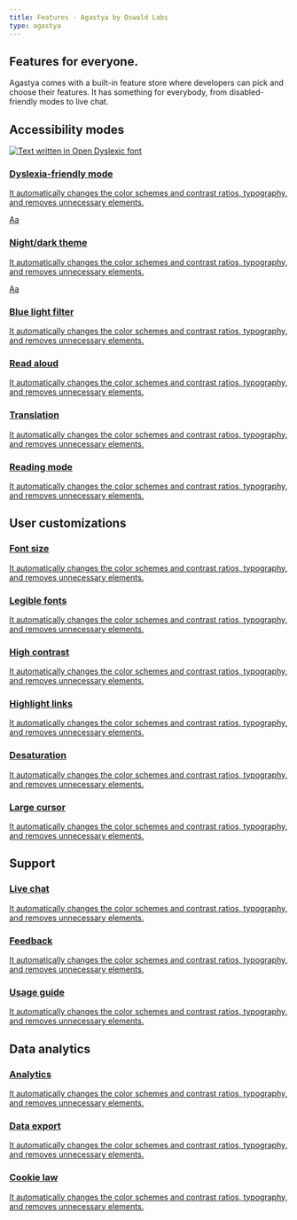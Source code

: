 ```yaml
---
title: Features · Agastya by Oswald Labs
type: agastya
---
```


<section class="hero pb-5">
	<div class="container">
		<div class="row">
			<div class="col-md-6">
				<h1>Features for everyone.</h1>
				<p class="intro-para">Agastya comes with a built-in feature store where developers can pick and choose their features. It has something for everybody, from disabled-friendly modes to live chat.</p>
			</div>
		</div>
	</div>
</section>
<section>
	<div class="container">
		<h2 class="text-center mb-5">Accessibility modes</h2>
		<div class="row">
			<a href="/platform/agastya/features/dyslexia-friendly-mode/" class="col-md-4">
				<div class="mb-4 feature-demo dyslexia">
					<img alt="Text written in Open Dyslexic font" src="/images/mockups/open-dyslexic.svg">
				</div>
				<h3 class="subheading">Dyslexia-friendly mode</h3>
				<p>It automatically changes the color schemes and contrast ratios, typography, and removes unnecessary elements.</p>
			</a>
			<a href="/platform/agastya/features/night-mode/" class="col-md-4">
				<div class="mb-4 feature-demo night">Aa</div>
				<h3 class="subheading">Night/dark theme</h3>
				<p>It automatically changes the color schemes and contrast ratios, typography, and removes unnecessary elements.</p>
			</a>
			<a href="/platform/agastya/features/blue-light-filter/" class="col-md-4">
				<div class="mb-4 feature-demo sepia">Aa</div>
				<h3 class="subheading">Blue light filter</h3>
				<p>It automatically changes the color schemes and contrast ratios, typography, and removes unnecessary elements.</p>
			</a>
		</div>
		<div class="row mt-5">
			<a href="/platform/agastya/features/blind-read-aloud/" class="col-md-4">
				<div class="mb-4 feature-demo">
					<i class="fas fa-volume-up"></i>
				</div>
				<h3 class="subheading">Read aloud</h3>
				<p>It automatically changes the color schemes and contrast ratios, typography, and removes unnecessary elements.</p>
			</a>
			<a href="/platform/agastya/features/translation/" class="col-md-4">
				<div class="mb-4 feature-demo">
					<i class="fas fa-language"></i>
				</div>
				<h3 class="subheading">Translation</h3>
				<p>It automatically changes the color schemes and contrast ratios, typography, and removes unnecessary elements.</p>
			</a>
			<a href="/platform/agastya/features/reading-mode/" class="col-md-4">
				<div class="mb-4 feature-demo">
					<i class="fas fa-book-open"></i>
				</div>
				<h3 class="subheading">Reading mode</h3>
				<p>It automatically changes the color schemes and contrast ratios, typography, and removes unnecessary elements.</p>
			</a>
		</div>
		<h2 class="text-center mt-5 mb-5">User customizations</h2>
		<div class="row">
			<a href="/platform/agastya/features/increase-font-size/" class="col-md-4 mb-5">
				<div class="mb-4 feature-demo">
					<i class="fas fa-text-height"></i>
				</div>
				<h3 class="subheading">Font size</h3>
				<p>It automatically changes the color schemes and contrast ratios, typography, and removes unnecessary elements.</p>
			</a>
			<a href="/platform/agastya/features/legible-fonts/" class="col-md-4 mb-5">
				<div class="mb-4 feature-demo">
					<i class="fas fa-align-left"></i>
				</div>
				<h3 class="subheading">Legible fonts</h3>
				<p>It automatically changes the color schemes and contrast ratios, typography, and removes unnecessary elements.</p>
			</a>
			<a href="/platform/agastya/features/high-contrast/" class="col-md-4 mb-5">
				<div class="mb-4 feature-demo">
					<i class="fas fa-adjust"></i>
				</div>
				<h3 class="subheading">High contrast</h3>
				<p>It automatically changes the color schemes and contrast ratios, typography, and removes unnecessary elements.</p>
			</a>
			<a href="/platform/agastya/features/highlight-links/" class="col-md-4">
				<div class="mb-4 feature-demo">
					<i class="fas fa-link"></i>
				</div>
				<h3 class="subheading">Highlight links</h3>
				<p>It automatically changes the color schemes and contrast ratios, typography, and removes unnecessary elements.</p>
			</a>
			<a href="/platform/agastya/features/desaturation/" class="col-md-4">
				<div class="mb-4 feature-demo">
					<i class="fas fa-fill-drip"></i>
				</div>
				<h3 class="subheading">Desaturation</h3>
				<p>It automatically changes the color schemes and contrast ratios, typography, and removes unnecessary elements.</p>
			</a>
			<a href="/platform/agastya/features/large/" class="col-md-4">
				<div class="mb-4 feature-demo">
					<i class="fas fa-mouse-pointer"></i>
				</div>
				<h3 class="subheading">Large cursor</h3>
				<p>It automatically changes the color schemes and contrast ratios, typography, and removes unnecessary elements.</p>
			</a>
		</div>
		<h2 class="text-center mt-5 mb-5">Support</h2>
		<div class="row">
			<a href="/platform/agastya/features/live-chat-customer-support/" class="col-md-4">
				<div class="mb-4 feature-demo">
					<i class="fas fa-comments"></i>
				</div>
				<h3 class="subheading">Live chat</h3>
				<p>It automatically changes the color schemes and contrast ratios, typography, and removes unnecessary elements.</p>
			</a>
			<a href="/platform/agastya/features/collect-user-feedback/" class="col-md-4">
				<div class="mb-4 feature-demo">
					<i class="fas fa-comment-alt"></i>
				</div>
				<h3 class="subheading">Feedback</h3>
				<p>It automatically changes the color schemes and contrast ratios, typography, and removes unnecessary elements.</p>
			</a>
			<a href="/platform/agastya/features/usage-guide/" class="col-md-4">
				<div class="mb-4 feature-demo">
					<i class="fas fa-question-circle"></i>
				</div>
				<h3 class="subheading">Usage guide</h3>
				<p>It automatically changes the color schemes and contrast ratios, typography, and removes unnecessary elements.</p>
			</a>
		</div>
		<h2 class="text-center mt-5 mb-5">Data analytics</h2>
		<div class="row">
			<a href="/platform/agastya/features/privacy-web-analytics/" class="col-md-4">
				<div class="mb-4 feature-demo">
					<i class="fas fa-chart-line"></i>
				</div>
				<h3 class="subheading">Analytics</h3>
				<p>It automatically changes the color schemes and contrast ratios, typography, and removes unnecessary elements.</p>
			</a>
			<a href="/platform/agastya/features/privacy-web-analytics/" class="col-md-4">
				<div class="mb-4 feature-demo">
					<i class="fas fa-file-export"></i>
				</div>
				<h3 class="subheading">Data export</h3>
				<p>It automatically changes the color schemes and contrast ratios, typography, and removes unnecessary elements.</p>
			</a>
			<a href="/platform/agastya/features/eu-cookie-law-compliancy/" class="col-md-4">
				<div class="mb-4 feature-demo">
					<i class="fas fa-cookie-bite"></i>
				</div>
				<h3 class="subheading">Cookie law</h3>
				<p>It automatically changes the color schemes and contrast ratios, typography, and removes unnecessary elements.</p>
			</a>
		</div>
	</div>
</section>